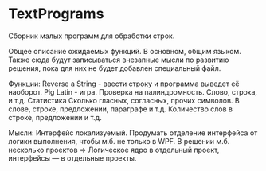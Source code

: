 # TextPrograms
Сборник малых программ для обработки строк.

Общее описание ожидаемых функций. 
В основном, общим языком.
Также сюда будут записываться внезапные мысли по развитию решения, пока для них не будет добавлен специальный файл.

Функции:
Reverse a String - ввести строку и программа выведет её наоборот. 
Pig Latin - игра. 
Проверка на палиндромность. Слово, строка, и т.д. 
Статистика
Сколько гласных, согласных, прочих символов.
В слове, строке, предложении, параграфе и т.д.
Количество слов в строке, предложении и т.д.

Мысли:
Интерфейс локализуемый.
Продумать отделение интерфейса от логики выполнения, чтобы м.б. не только в WPF. 
В решении м.б. несколько проектов => Логическое ядро в отдельный проект, интерфейсы — в отдельные проекты.
